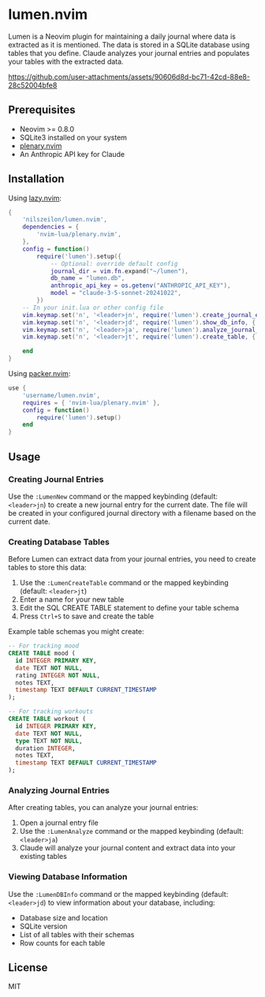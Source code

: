 # lumen.nvim

Lumen is a Neovim plugin for maintaining a daily journal where data is extracted as it is mentioned. The data is stored in a SQLite database using tables that you define. Claude analyzes your journal entries and populates your tables with the extracted data.

https://github.com/user-attachments/assets/90606d8d-bc71-42cd-88e8-28c52004bfe8

## Prerequisites

- Neovim >= 0.8.0
- SQLite3 installed on your system
- [plenary.nvim](https://github.com/nvim-lua/plenary.nvim)
- An Anthropic API key for Claude

## Installation

Using [lazy.nvim](https://github.com/folke/lazy.nvim):

```lua
{
    'nilszeilon/lumen.nvim',
    dependencies = {
        'nvim-lua/plenary.nvim',
    },
    config = function()
        require('lumen').setup({
            -- Optional: override default config
            journal_dir = vim.fn.expand("~/lumen"),
            db_name = "lumen.db",
            anthropic_api_key = os.getenv("ANTHROPIC_API_KEY"),
            model = "claude-3-5-sonnet-20241022",
        })
    -- In your init.lua or other config file
    vim.keymap.set('n', '<leader>jn', require('lumen').create_journal_entry, { desc = "Create new journal entry" })
    vim.keymap.set('n', '<leader>jd', require('lumen').show_db_info, { desc = "Show journal database info" })
    vim.keymap.set('n', '<leader>ja', require('lumen').analyze_journal_entry, { desc = "Analyze current journal entry" })
    vim.keymap.set('n', '<leader>jt', require('lumen').create_table, { desc = "Create a new table" })

    end
}
```

Using [packer.nvim](https://github.com/wbthomason/packer.nvim):

```lua
use {
    'username/lumen.nvim',
    requires = { 'nvim-lua/plenary.nvim' },
    config = function()
        require('lumen').setup()
    end
}
```
## Usage

### Creating Journal Entries

Use the `:LumenNew` command or the mapped keybinding (default: `<leader>jn`) to create a new journal entry for the current date. The file will be created in your configured journal directory with a filename based on the current date.

### Creating Database Tables

Before Lumen can extract data from your journal entries, you need to create tables to store this data:

1. Use the `:LumenCreateTable` command or the mapped keybinding (default: `<leader>jt`) 
2. Enter a name for your new table
3. Edit the SQL CREATE TABLE statement to define your table schema
4. Press `Ctrl+S` to save and create the table

Example table schemas you might create:

```sql
-- For tracking mood
CREATE TABLE mood (
  id INTEGER PRIMARY KEY,
  date TEXT NOT NULL,
  rating INTEGER NOT NULL,
  notes TEXT,
  timestamp TEXT DEFAULT CURRENT_TIMESTAMP
);

-- For tracking workouts
CREATE TABLE workout (
  id INTEGER PRIMARY KEY,
  date TEXT NOT NULL,
  type TEXT NOT NULL,
  duration INTEGER,
  notes TEXT,
  timestamp TEXT DEFAULT CURRENT_TIMESTAMP
);
```

### Analyzing Journal Entries

After creating tables, you can analyze your journal entries:

1. Open a journal entry file
2. Use the `:LumenAnalyze` command or the mapped keybinding (default: `<leader>ja`)
3. Claude will analyze your journal content and extract data into your existing tables

### Viewing Database Information

Use the `:LumenDBInfo` command or the mapped keybinding (default: `<leader>jd`) to view information about your database, including:

- Database size and location
- SQLite version
- List of all tables with their schemas
- Row counts for each table

## License

MIT

